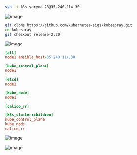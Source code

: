 
```bash
ssh -i k8s yaryna_28@35.240.114.30
``` 

![image](https://user-images.githubusercontent.com/104198926/217777263-c7024464-281c-4b32-b0e7-4146e7d33f0f.png)

```bash
git clone https://github.com/kubernetes-sigs/kubespray.git
cd kubespray
git checkout release-2.20
```
![image](https://user-images.githubusercontent.com/104198926/217777531-99b8a5e0-51b4-43d5-9102-364ba6189534.png)

```ini
[all]
node1 ansible_host=35.240.114.30

[kube_control_plane]
node1

[etcd]
node1

[kube_node]
node1

[calico_rr]

[k8s_cluster:children]
kube_control_plane
kube_node
calico_rr
```
![image](https://user-images.githubusercontent.com/104198926/217778404-e33ffddc-0459-4e8e-a0ba-4ca748d208b1.png)



![image](https://user-images.githubusercontent.com/104198926/217781432-5e7943fb-3998-46f9-99d5-81bbeb0a3df9.png)
